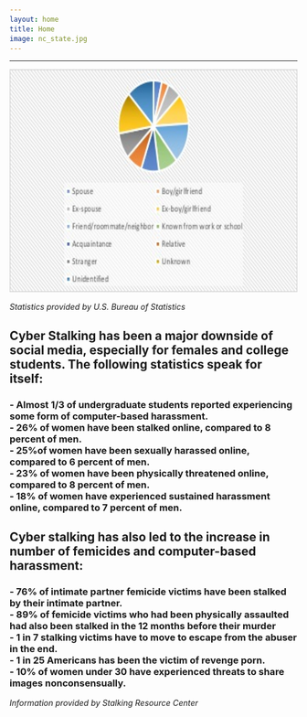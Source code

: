 ```yaml
---
layout: home
title: Home
image: nc_state.jpg
---
```



  <hr>
  <div>
    <img src="images/stalkingStatistics.jpg" alt="Cyber Stalking Statistics" width = "530" height = "390" class="center" /><br>

  <em class="center">Statistics provided by U.S. Bureau of Statistics</em>

  <h2>Cyber Stalking has been a major downside of social media, especially for females and college students. The following statistics speak for itself:</h2>
    <h3>
      - Almost <strong>1/3</strong> of undergraduate students reported experiencing some form of computer-based harassment.<br>
      - <strong>26%</strong> of women have been stalked online, compared to 8 percent of men.<br>
      - <strong>25%</strong>of women have been sexually harassed online, compared to 6 percent of men.<br>
      - <strong>23%</strong> of women have been physically threatened online, compared to 8 percent of men.<br>
      - <strong>18%</strong> of women have experienced sustained harassment online, compared to 7 percent of men.<br>
    </h3>

  <h2>Cyber stalking has also led to the increase in number of femicides and computer-based harassment:</h2>
    <h3>
      - <strong>76%</strong> of intimate partner femicide victims have been stalked by their intimate partner.<br>
      - <strong>89% </strong> of femicide victims who had been physically assaulted had also been stalked in the 12 months before their murder<br>
      - <strong>1 in 7 </strong> stalking victims have to move to escape from the abuser in the end.<br>
      - <strong> 1 in 25 </strong> Americans has been the victim of revenge porn.<br>
      - <strong> 10% </strong> of women under 30 have experienced threats to share images nonconsensually.<br>
      </h3>
<em>Information provided by Stalking Resource Center</em>

</div>
